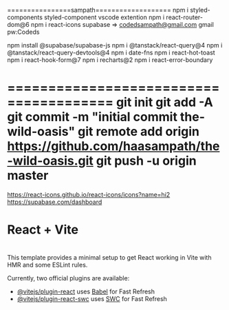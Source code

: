 ================sampath===================
npm i styled-components
styled-component vscode extention
npm i react-router-dom@6
npm i react-icons
supabase => codedsampath@gmail.com
gmail pw:Codeds

npm install @supabase/supabase-js
npm i @tanstack/react-query@4
npm i @tanstack/react-query-devtools@4
npm i date-fns
npm i react-hot-toast
npm i react-hook-form@7
npm i recharts@2
npm i react-error-boundary

=======================================
git init
git add -A  
git commit -m "initial commit the-wild-oasis"
git remote add origin https://github.com/haasampath/the-wild-oasis.git
git push -u origin master
======================================
https://react-icons.github.io/react-icons/icons?name=hi2
https://supabase.com/dashboard

# React + Vite

#

This template provides a minimal setup to get React working in Vite with HMR and some ESLint rules.

Currently, two official plugins are available:

- [@vitejs/plugin-react](https://github.com/vitejs/vite-plugin-react/blob/main/packages/plugin-react/README.md) uses [Babel](https://babeljs.io/) for Fast Refresh
- [@vitejs/plugin-react-swc](https://github.com/vitejs/vite-plugin-react-swc) uses [SWC](https://swc.rs/) for Fast Refresh
